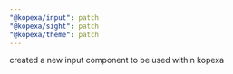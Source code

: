 ```yaml
---
"@kopexa/input": patch
"@kopexa/sight": patch
"@kopexa/theme": patch
---
```


created a new input component to be used within kopexa
